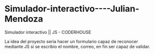# Simulador-interactivo----Julian-Mendoza
Simulador interactivo || JS - CODERHOUSE

La idea del proyecto seria hacer un formulario capaz de reconocer mediante JS si se escribio el nombre, correo, en fin ser capaz de validar.
